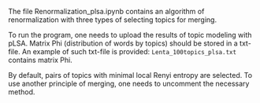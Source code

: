 The file Renormalization_plsa.ipynb contains an algorithm of renormalization with three types of selecting topics for merging.

To run the program, one needs to upload the results of topic modeling with pLSA.
Matrix Phi (distribution of words by topics) should be stored in a txt-file. An example of such txt-file is provided: `Lenta_100topics_plsa.txt` contains matrix Phi. 
 
By default, pairs of topics with minimal local Renyi entropy are selected.
To use another principle of merging, one needs to uncomment the necessary method.  

